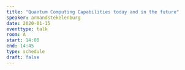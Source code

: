 ```yaml
---
title: "Quantum Computing Capabilities today and in the future"
speaker: armandstekelenburg
date: 2020-01-15
eventtype: talk
room: A
start: 14:00
end: 14:45
type: schedule
draft: false
---
```

